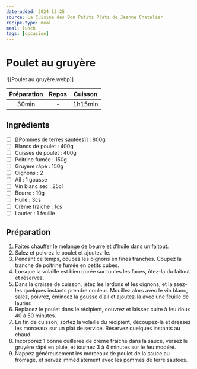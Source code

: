```yaml
---
date-added: 2024-12-25
source: La Cuisine des Bon Petits Plats de Jeanne Chatelier
recipe-type: meal
meal: lunch
tags: [occasion]
---
```


# Poulet au gruyère

![[Poulet au gruyère.webp]]

| Préparation | Repos | Cuisson |
|:-----------:|:-----:|:-------:|
|    30min    |   -   | 1h15min |

## Ingrédients

- [ ] [[Pommes de terres sautées]] : 800g
- [ ] Blancs de poulet : 400g
- [ ] Cuisses de poulet : 400g
- [ ] Poitrine fumée : 150g
- [ ] Gruyère râpé : 150g
- [ ] Oignons : 2
- [ ] Ail : 1 gousse
- [ ] Vin blanc sec : 25cl
- [ ] Beurre : 10g
- [ ] Huile : 3cs
- [ ] Crème fraîche : 1cs
- [ ] Laurier : 1 feuille

## Préparation

1. Faites chauffer le mélange de beurre et d'huile dans un faitout.
2. Salez et poivrez le poulet et ajoutez-le.
3. Pendant ce temps, coupez les oignons en fines tranches. Coupez la tranche de poitrine fumée en petits cubes.
4. Lorsque la volaille est bien dorée sur toutes les faces, ôtez-la du faitout et réservez.
5. Dans la graisse de cuisson, jetez les lardons et les oignons, et laissez-les quelques instants prendre couleur. Mouillez alors avec le vin blanc, salez, poivrez, émincez la gousse d'ail et ajoutez-la avec une feuille de laurier.
6. Replacez le poulet dans le récipient, couvrez et laissez cuire à feu doux 40 à 50 minutes.
7. En fin de cuisson, sortez la volaille du récipient, découpez-la et dressez les morceaux sur un plat de service. Réservez quelques instants au chaud.
8. Incorporez 1 bonne cuillerée de crème fraîche dans la sauce, versez le gruyère râpé en pluie, et tournez 3 à 4 minutes sur le feu modéré.
9. Nappez généreusement les morceaux de poulet de la sauce au fromage, et servez immédiatement avec les pommes de terre sautées.
